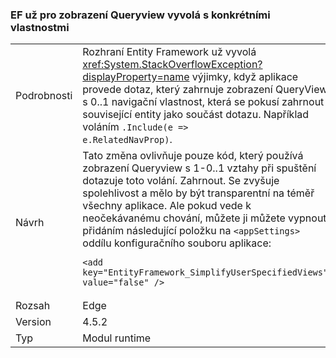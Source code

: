 ### <a name="ef-no-longer-throws-for-queryviews-with-specific-characteristics"></a>EF už pro zobrazení Queryview vyvolá s konkrétními vlastnostmi

|   |   |
|---|---|
|Podrobnosti|Rozhraní Entity Framework už vyvolá <xref:System.StackOverflowException?displayProperty=name> výjimky, když aplikace provede dotaz, který zahrnuje zobrazení QueryView s 0..1 navigační vlastnost, která se pokusí zahrnout související entity jako součást dotazu. Například voláním <code>.Include(e =&gt; e.RelatedNavProp)</code>.|
|Návrh|Tato změna ovlivňuje pouze kód, který používá zobrazení Queryview s 1-0..1 vztahy při spuštění dotazuje toto volání. Zahrnout. Se zvyšuje spolehlivost a mělo by být transparentní na téměř všechny aplikace. Ale pokud vede k neočekávanému chování, můžete ji můžete vypnout přidáním následující položku na <code>&lt;appSettings&gt;</code> oddílu konfiguračního souboru aplikace:<pre><code class="language-xml">&lt;add key=&quot;EntityFramework_SimplifyUserSpecifiedViews&quot; value=&quot;false&quot; /&gt;&#13;&#10;</code></pre>|
|Rozsah|Edge|
|Version|4.5.2|
|Typ|Modul runtime|

